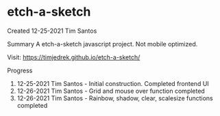 # etch-a-sketch
Created 12-25-2021
Tim Santos

Summary
A etch-a-sketch javascript project. Not mobile optimized.

Visit: https://timjedrek.github.io/etch-a-sketch/

Progress
1. 12-25-2021 Tim Santos - Initial construction.  Completed frontend UI
2. 12-26-2021 Tim Santos - Grid and mouse over function completed
3. 12-26-2021 Tim Santos - Rainbow, shadow, clear, scalesize functions completed